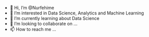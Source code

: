 - 👋 Hi, I’m @Nurfehime
- 👀 I’m interested in Data Science, Analytics and Machine Learning
- 🌱 I’m currently learning about Data Science
- 💞️ I’m looking to collaborate on ...
- 📫 How to reach me ...

<!---
Nurfehime/Nurfehime is a ✨ special ✨ repository because its `README.md` (this file) appears on your GitHub profile.
You can click the Preview link to take a look at your changes.
--->
